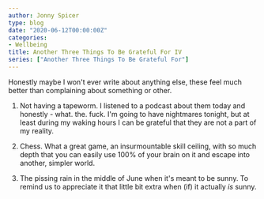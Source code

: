 ```yaml
---
author: Jonny Spicer
type: blog
date: "2020-06-12T00:00:00Z"
categories:
- Wellbeing
title: Another Three Things To Be Grateful For IV
series: ["Another Three Things To Be Grateful For"]
---
```

Honestly maybe I won't ever write about anything else, these feel much better than complaining about something or other.

1. Not having a tapeworm. I listened to a podcast about them today and honestly - what. the. fuck. I'm going to have nightmares tonight, but at least during my
waking hours I can be grateful that they are not a part of my reality.

2. Chess. What a great game, an insurmountable skill ceiling, with so much depth that you can easily use 100% of your brain on it and escape into another, simpler world.

3. The pissing rain in the middle of June when it's meant to be sunny. To remind us to appreciate it that little bit extra when (if) it actually *is* sunny.
